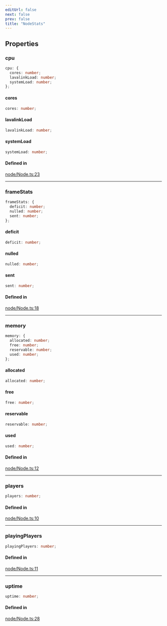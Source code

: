 ```yaml
---
editUrl: false
next: false
prev: false
title: "NodeStats"
---
```


## Properties

<a id="cpu" name="cpu"></a>

### cpu

```ts
cpu: {
  cores: number;
  lavalinkLoad: number;
  systemLoad: number;
};
```

<a id="cores" name="cores"></a>

#### cores

```ts
cores: number;
```

<a id="lavalinkload" name="lavalinkload"></a>

#### lavalinkLoad

```ts
lavalinkLoad: number;
```

<a id="systemload" name="systemload"></a>

#### systemLoad

```ts
systemLoad: number;
```

#### Defined in

[node/Node.ts:23](https://github.com/shipgirlproject/shoukaku/blob/761f40f7c0b54473070fa1c40602d1504a8bf167/src/node/Node.ts#L23)

***

<a id="framestats" name="framestats"></a>

### frameStats

```ts
frameStats: {
  deficit: number;
  nulled: number;
  sent: number;
};
```

<a id="deficit" name="deficit"></a>

#### deficit

```ts
deficit: number;
```

<a id="nulled" name="nulled"></a>

#### nulled

```ts
nulled: number;
```

<a id="sent" name="sent"></a>

#### sent

```ts
sent: number;
```

#### Defined in

[node/Node.ts:18](https://github.com/shipgirlproject/shoukaku/blob/761f40f7c0b54473070fa1c40602d1504a8bf167/src/node/Node.ts#L18)

***

<a id="memory" name="memory"></a>

### memory

```ts
memory: {
  allocated: number;
  free: number;
  reservable: number;
  used: number;
};
```

<a id="allocated" name="allocated"></a>

#### allocated

```ts
allocated: number;
```

<a id="free" name="free"></a>

#### free

```ts
free: number;
```

<a id="reservable" name="reservable"></a>

#### reservable

```ts
reservable: number;
```

<a id="used" name="used"></a>

#### used

```ts
used: number;
```

#### Defined in

[node/Node.ts:12](https://github.com/shipgirlproject/shoukaku/blob/761f40f7c0b54473070fa1c40602d1504a8bf167/src/node/Node.ts#L12)

***

<a id="players" name="players"></a>

### players

```ts
players: number;
```

#### Defined in

[node/Node.ts:10](https://github.com/shipgirlproject/shoukaku/blob/761f40f7c0b54473070fa1c40602d1504a8bf167/src/node/Node.ts#L10)

***

<a id="playingplayers" name="playingplayers"></a>

### playingPlayers

```ts
playingPlayers: number;
```

#### Defined in

[node/Node.ts:11](https://github.com/shipgirlproject/shoukaku/blob/761f40f7c0b54473070fa1c40602d1504a8bf167/src/node/Node.ts#L11)

***

<a id="uptime" name="uptime"></a>

### uptime

```ts
uptime: number;
```

#### Defined in

[node/Node.ts:28](https://github.com/shipgirlproject/shoukaku/blob/761f40f7c0b54473070fa1c40602d1504a8bf167/src/node/Node.ts#L28)
